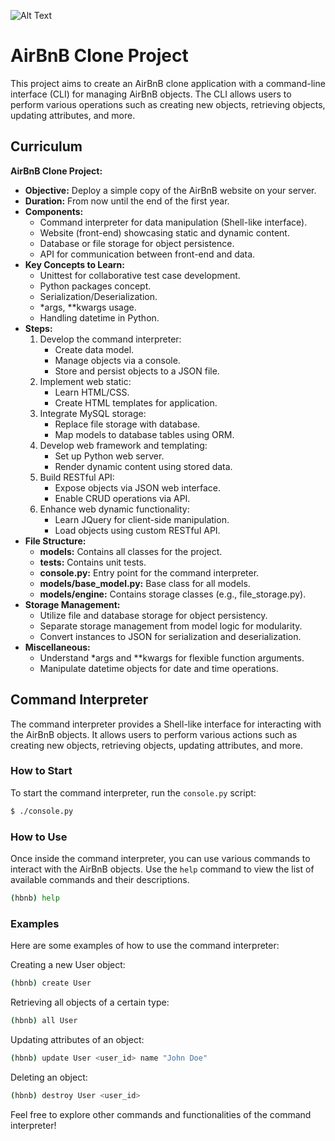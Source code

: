 ![Alt Text](https://s3.amazonaws.com/alx-intranet.hbtn.io/uploads/medias/2018/6/65f4a1dd9c51265f49d0.png?X-Amz-Algorithm=AWS4-HMAC-SHA256&X-Amz-Credential=AKIARDDGGGOUSBVO6H7D%2F20240305%2Fus-east-1%2Fs3%2Faws4_request&X-Amz-Date=20240305T115018Z&X-Amz-Expires=86400&X-Amz-SignedHeaders=host&X-Amz-Signature=146c58bf68fe8425e49fa9eecba60c732efeb58985f00e28ef5f0744ce4e5aa9)

# AirBnB Clone Project

This project aims to create an AirBnB clone application with a command-line interface (CLI) for managing AirBnB objects. The CLI allows users to perform various operations such as creating new objects, retrieving objects, updating attributes, and more.

## Curriculum

**AirBnB Clone Project:**

- **Objective:** Deploy a simple copy of the AirBnB website on your server.
- **Duration:** From now until the end of the first year.
- **Components:**
  - Command interpreter for data manipulation (Shell-like interface).
  - Website (front-end) showcasing static and dynamic content.
  - Database or file storage for object persistence.
  - API for communication between front-end and data.
- **Key Concepts to Learn:**
  - Unittest for collaborative test case development.
  - Python packages concept.
  - Serialization/Deserialization.
  - *args, **kwargs usage.
  - Handling datetime in Python.
- **Steps:**
  1. Develop the command interpreter:
      - Create data model.
      - Manage objects via a console.
      - Store and persist objects to a JSON file.
  2. Implement web static:
      - Learn HTML/CSS.
      - Create HTML templates for application.
  3. Integrate MySQL storage:
      - Replace file storage with database.
      - Map models to database tables using ORM.
  4. Develop web framework and templating:
      - Set up Python web server.
      - Render dynamic content using stored data.
  5. Build RESTful API:
      - Expose objects via JSON web interface.
      - Enable CRUD operations via API.
  6. Enhance web dynamic functionality:
      - Learn JQuery for client-side manipulation.
      - Load objects using custom RESTful API.
- **File Structure:**
  - **models:** Contains all classes for the project.
  - **tests:** Contains unit tests.
  - **console.py:** Entry point for the command interpreter.
  - **models/base_model.py:** Base class for all models.
  - **models/engine:** Contains storage classes (e.g., file_storage.py).
- **Storage Management:**
  - Utilize file and database storage for object persistency.
  - Separate storage management from model logic for modularity.
  - Convert instances to JSON for serialization and deserialization.
- **Miscellaneous:**
  - Understand *args and **kwargs for flexible function arguments.
  - Manipulate datetime objects for date and time operations.

## Command Interpreter

The command interpreter provides a Shell-like interface for interacting with the AirBnB objects. It allows users to perform various actions such as creating new objects, retrieving objects, updating attributes, and more.

### How to Start

To start the command interpreter, run the `console.py` script:

```bash
$ ./console.py
```

### How to Use

Once inside the command interpreter, you can use various commands to interact with the AirBnB objects. Use the `help` command to view the list of available commands and their descriptions.

```bash
(hbnb) help
```

### Examples

Here are some examples of how to use the command interpreter:

Creating a new User object:
```bash
(hbnb) create User
```

Retrieving all objects of a certain type:
```bash
(hbnb) all User
```

Updating attributes of an object:
```bash
(hbnb) update User <user_id> name "John Doe"
```

Deleting an object:
```bash
(hbnb) destroy User <user_id>
```

Feel free to explore other commands and functionalities of the command interpreter!

